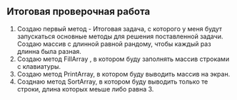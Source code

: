 ## Итоговая проверочная работа 

1. Создаю первый метод - Итоговая задача, с которого у меня будут запускаться основные методы для решения поставленной задачи. Создаю массив с длинной равной рандому, чтобы каждый раз длинна была разная. 
2. Создаю метод FillArray , в котором буду заполнять массив строками с клавиатуры.
3. Создаю метод  PrintArray, в котором буду выводить массив на экран.
4. Созднаю метод SortArray, в котором буду выводить только те строки, длина которых меьше либо равна 3.
